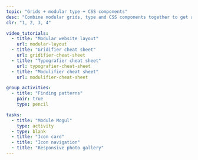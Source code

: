 ```yaml
---
topic: "Grids + modular type + CSS components"
desc: "Combine modular grids, type and CSS components together to get a website running quickly."
clr: "1, 2, 3, 4"

video_tutorials:
  - title: "Modular website layout"
    url: modular-layout
  - title: "Gridifier cheat sheet"
    url: gridifier-cheat-sheet
  - title: "Typografier cheat sheet"
    url: typografier-cheat-sheet
  - title: "Modulifier cheat sheet"
    url: modulifier-cheat-sheet

group_activities:
  - title: "Finding patterns"
    pair: true
    type: pencil

tasks:
  - title: "Module Mogul"
    type: activity
  - type: blank
  - title: "Icon card"
  - title: "Icon navigation"
  - title: "Responsive photo gallery"
---
```

